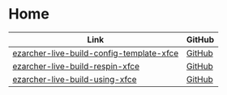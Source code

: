 

# Home

| Link | GitHub |
| ---- | ------ |
| [ezarcher-live-build-config-template-xfce](https://samwhelp.github.io/ezarcher-live-build-config-template-xfce/) | [GitHub](https://github.com/samwhelp/ezarcher-live-build-config-template-xfce) |
| [ezarcher-live-build-respin-xfce](https://samwhelp.github.io/ezarcher-live-build-respin-xfce/) | [GitHub](https://github.com/samwhelp/ezarcher-live-build-respin-xfce) |
| [ezarcher-live-build-using-xfce](https://samwhelp.github.io/ezarcher-live-build-using-xfce/) | [GitHub](https://github.com/samwhelp/ezarcher-live-build-using-xfce) |
